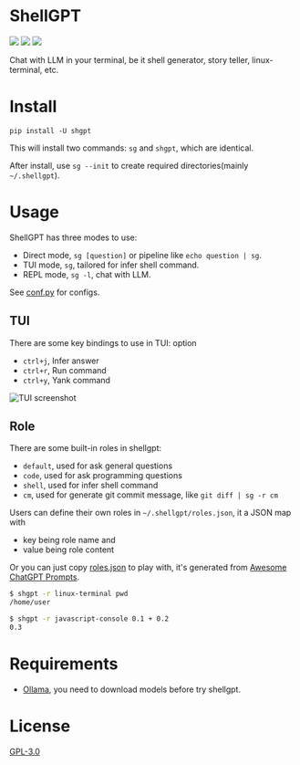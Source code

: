 # ShellGPT

[![](https://img.shields.io/pypi/v/shgpt)](https://pypi.org/project/shgpt/)
[![](https://github.com/jiacai2050/shellgpt/actions/workflows/ci.yml/badge.svg)](https://github.com/jiacai2050/shellgpt/actions/workflows/ci.yml)
[![](https://github.com/jiacai2050/shellgpt/actions/workflows/release.yml/badge.svg)](https://github.com/jiacai2050/shellgpt/actions/workflows/release.yml)

Chat with LLM in your terminal, be it shell generator, story teller, linux-terminal, etc.

# Install
```
pip install -U shgpt
```

This will install two commands: `sg` and `shgpt`, which are identical.

After install, use `sg --init` to create required directories(mainly `~/.shellgpt`).

# Usage

ShellGPT has three modes to use:
- Direct mode, `sg [question]` or pipeline like `echo question | sg`.
- TUI mode, `sg`, tailored for infer shell command.
- REPL mode, `sg -l`, chat with LLM.

See [conf.py](https://github.com/jiacai2050/shellgpt/blob/main/shgpt/utils/conf.py) for configs.

## TUI

There are some key bindings to use in TUI: option
- `ctrl+j`, Infer answer
- `ctrl+r`, Run command
- `ctrl+y`, Yank command

![TUI screenshot](https://github.com/jiacai2050/shellgpt/raw/main/assets/shellgpt-tui.jpg)

## Role

There are some built-in roles in shellgpt:
- `default`, used for ask general questions
- `code`, used for ask programming questions
- `shell`, used for infer shell command
- `cm`, used for generate git commit message, like `git diff | sg -r cm`

Users can define their own roles in `~/.shellgpt/roles.json`, it a JSON map with
- key being role name and
- value being role content

Or you can just copy [roles.json](https://github.com/jiacai2050/shellgpt/blob/main/roles.json) to play with, it's generated from [Awesome ChatGPT Prompts](https://github.com/f/awesome-chatgpt-prompts/blob/main/prompts.csv).

```bash
$ shgpt -r linux-terminal pwd
/home/user

$ shgpt -r javascript-console 0.1 + 0.2
0.3

```

# Requirements
- [Ollama](https://ollama.com/), you need to download models before try shellgpt.

# License

[GPL-3.0](https://opensource.org/license/GPL-3.0)
